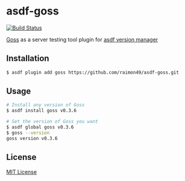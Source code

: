 # asdf-goss

[![Build Status](https://travis-ci.org/raimon49/asdf-goss.svg?branch=master)](https://travis-ci.org/raimon49/asdf-goss)

[Goss](https://goss.rocks) as a server testing tool plugin for [asdf version manager](https://asdf-vm.com/)

## Installation

```bash
$ asdf plugin add goss https://github.com/raimon49/asdf-goss.git
```

## Usage

```bash
# Install any version of Goss
$ asdf install goss v0.3.6

# Set the version of Goss you want
$ asdf global goss v0.3.6
$ goss --version
goss version v0.3.6
```

## License

[MIT License](LICENSE)
